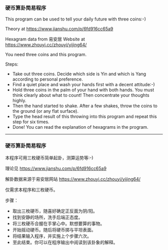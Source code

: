 ### 硬币算卦简易程序


This program can be used to tell your daily future with three coins:-)
    
Theory at https://www.jianshu.com/p/6fd916cc65a9

Hexagram data from 易安居 Website at https://www.zhouyi.cc/zhouyi/yijing64/
    
You need three coins and this program.
    
Steps:
- Take out three coins. Decide which side is Yin and which is Yang according to personal preference.
- Find a quiet place and wash your hands first with a decent attitude:-)
- Hold three coins in the palm of your hand with both hands. You must think clearly about what to count!
 Then concentrate your thoughts highly.
- Then the hand started to shake. After a few shakes, throw the coins to the ground (or any flat surface).
- Type the head result of this throwing into this program and repeat this step for six times.
- Done! You can read the explanation of hexagrams in the program.

-------------------------------------

### 硬币算卦简易程序


本程序可用三枚硬币简单起卦，测算运势等:-)

理论见 https://www.jianshu.com/p/6fd916cc65a9

解卦数据来源于易安居网站 https://www.zhouyi.cc/zhouyi/yijing64/

仅需求本程序和三枚硬币。

步骤：
- 取出三枚硬币，随喜好确定正反面为阴/阳。
- 找到安静的场所，洗手后端正态度。
- 将三枚硬币合握在手掌心中。默想要算的事物。
- 开始摇动硬币。随后将硬币掷与平坦表面。
- 将结果输入程序，并实施上个步骤六次。
- 至此结束。你可以在程序输出中阅读到该卦象的解释。

